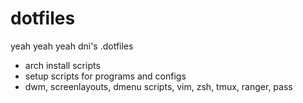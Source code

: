dotfiles
========
yeah yeah yeah
dni's .dotfiles

* arch install scripts
* setup scripts for programs and configs
* dwm, screenlayouts, dmenu scripts, vim, zsh, tmux, ranger, pass
